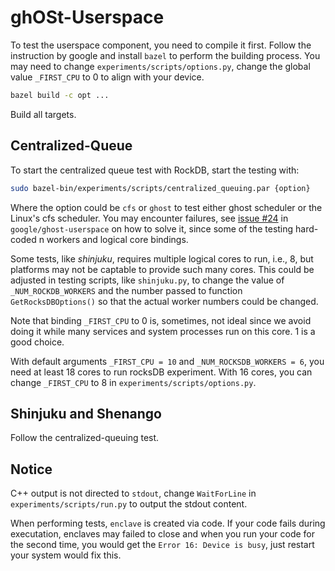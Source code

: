 # ghOSt-Userspace

To test the userspace component, you need to compile it first. Follow the instruction by google and install `bazel` to perform the building process. You may need to change `experiments/scripts/options.py`, change the global value `_FIRST_CPU` to 0 to align with your device.

```bash
bazel build -c opt ...
```

Build all targets.

## Centralized-Queue

To start the centralized queue test with RockDB, start the testing with:

```bash
sudo bazel-bin/experiments/scripts/centralized_queuing.par {option}
```

Where the option could be `cfs` or `ghost` to test either ghost scheduler or the Linux's cfs scheduler.
You may encounter failures, see [issue #24](https://github.com/google/ghost-userspace/issues/24) in `google/ghost-userspace` on how to solve it, since some of the testing hard-coded n workers and logical core bindings.

Some tests, like _shinjuku_, requires multiple logical cores to run, i.e., 8, but platforms may not be captable to provide such many cores. This could be adjusted in testing scripts, like `shinjuku.py`, to change the value of `_NUM_ROCKDB_WORKERS` and the number passed to function `GetRocksDBOptions()` so that the actual worker numbers could be changed.

Note that binding `_FIRST_CPU` to 0 is, sometimes, not ideal since we avoid doing it while many services and system processes run on this core. 1 is a good choice.

With default arguments `_FIRST_CPU = 10` and `_NUM_ROCKSDB_WORKERS = 6`,
you need at least 18 cores to run rocksDB experiment.
With 16 cores, you can change `_FIRST_CPU` to 8 in `experiments/scripts/options.py`.

## Shinjuku and Shenango

Follow the centralized-queuing test.

## Notice

C++ output is not directed to `stdout`, change `WaitForLine` in `experiments/scripts/run.py` to output the stdout content.

When performing tests, `enclave` is created via code. If your code fails during executation, enclaves may failed to close and when you run your code for the second time, you would get the `Error 16: Device is busy`, just restart your system would fix this.